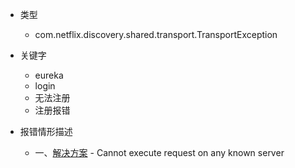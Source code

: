 * 类型
    * com.netflix.discovery.shared.transport.TransportException

* 关键字
    * eureka
    * login
    * 无法注册
    * 注册报错

* 报错情形描述
    * 一、[解决方案](../../solution/spring/com.netflix.discovery.shared.transport.TransportException^o^eureka^o^login^o^无法注册^o^注册报错^w^solution.md) - Cannot execute request on any known server
